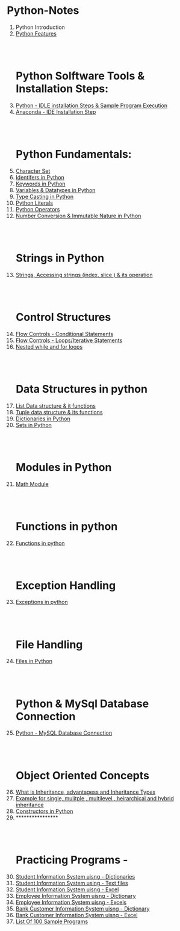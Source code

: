 # Python-Notes


<ol>
<li>Python Introduction </li>
<li><a href="https://github.com/kothakondachandhar/Python-Notes/blob/main/Python%20Featurs.pdf">Python Features </a></li>
 
  
  <br><br><h1>Python Solftware Tools & Installation Steps:</h1>
<li><a href="https://github.com/kothakondachandhar/Python-Notes/blob/main/Python%20IDLE%20Installation%20%26%20Sample%20Program%20Execution.pdf">Python - IDLE installation Steps & Sample Program Execution</a></li>
<li><a href="https://github.com/kothakondachandhar/Python-Notes/blob/main/Anaconda%20Installation%20Steps.pdf">Anaconda - IDE Installation Step </a></li>

   <br><br><h1>Python Fundamentals:</h1>
  
 <li><a href="https://github.com/kothakondachandhar/Python-Notes/blob/main/Character%20Set.pdf">Character Set</a></li>
<li><a href="https://github.com/kothakondachandhar/Python-Notes/blob/main/Identifiers%20in%20Python.pdf">Identifers in Python</a></li>
<li><a href="https://github.com/kothakondachandhar/Python-Notes/blob/main/Keywords%20in%20Python.pdf">Keywords in Python</a></li>
<li><a href="https://github.com/kothakondachandhar/Python-Notes/blob/main/Variables%20%26%20Data%20types%20in%20Python.ipynb"> Variables & Datatypes in Python</a></li>
<li><a href="https://github.com/kothakondachandhar/Python-Notes/blob/main/Type%20Casting%20in%20Python.ipynb">Type Casting in Python</a></li>
<li><a href="https://github.com/kothakondachandhar/Python-Notes/blob/main/Python%20Literals.ipynb">Python Literals</a></li>
<li><a href="https://github.com/kothakondachandhar/Python-Notes/blob/main/Python%20Operators.pdf"> Python Operators</a></li>
<li><a href="https://github.com/kothakondachandhar/Python-Notes/blob/main/Converting_Numbering_System_%26_Basic_Data_types_and_Immutability_Nature.ipynb"> Number Conversion & Immutable Nature in Python</a></li>

<br><br><h1>Strings in Python</h1> 
 <li><a href="https://github.com/kothakondachandhar/Python-Notes/blob/main/Strings%20-%20in%20Python.ipynb">Strings, Accessing strings (index, slice ) & its operation</a></li>
  
<br><br><h1>Control Structures</h1>
<li><a href="https://github.com/kothakondachandhar/Python-Notes/blob/main/Flow%20Controls%20-%20Conditional%20Statements.ipynb">Flow Controls - Conditional Statements</a></li>
<li><a href="https://github.com/kothakondachandhar/Python-Notes/blob/main/Flow%20Controls%20-%20Loops%20%20or%20Iterative%20Statements.ipynb">Flow Controls - Loops/Iterative Statements</a></li>
<li><a href="https://github.com/kothakondachandhar/Python-Notes/blob/main/Nested%20Loops%20in%20python.ipynb">Nested while and for loops</a></li>
 
 <br><br><h1>Data Structures in python</h1>
<li><a href="https://github.com/kothakondachandhar/Python-Notes/blob/main/List%20Data%20Structure.ipynb">List Data structure & it functions</a></li>
 <li><a href="https://github.com/kothakondachandhar/Python-Notes/blob/main/Tuple%20Data%20Structures.ipynb">Tuple data structure & its functions</a></li>
<li><a href="https://github.com/kothakondachandhar/Python-Notes/blob/main/Dictionary%20Notes.ipynb">Dictionaries in Python </a></li>
<li><a href="https://github.com/kothakondachandhar/Python-Notes/blob/main/Set%20Data%20Structures%20-%20class%20notes.ipynb"> Sets in Python </a></li>
  
 
<br><br><h1>Modules in Python</h1>
 
<li><a href="https://github.com/kothakondachandhar/Python-Notes/blob/main/Math%20module.ipynb">Math Module</a></li>
 
 
 <br><br><h1>Functions in python</h1>

<li><a href="https://github.com/kothakondachandhar/Python-Notes/blob/main/Functions%20in%20python.pdf"> Functions in python</a></li>
 
 
 <br><br><h1>Exception Handling</h1>

<li><a href="https://github.com/kothakondachandhar/Python-Notes/blob/main/Exceptions%20in%20Python.ipynb"> Exceptions in python</a></li>
 
 
 <br><br><h1>File Handling</h1>

<li><a href="https://github.com/kothakondachandhar/Python-Notes/blob/main/Files%20in%20python-notes.ipynb">Files in Python </a></li>
 
 
<br><br><h1>Python & MySql Database Connection</h1>
 
<li><a href="https://github.com/kothakondachandhar/Python-Notes/blob/main/Python%20MySQL%20Database%20Connection%20using%20MySQL%20Connector.ipynb"> Python - MySQL Database Connection </a></li>
  
  <br><br><h1>Object Oriented Concepts</h1>
 
 <li><a href="https://github.com/kothakondachandhar/Python-Notes/blob/main/Inheritance.ipynb"> What is Inheritance, advantagess and Inheritance Types</a></li>
  <li><a href="https://github.com/kothakondachandhar/Python-Notes/blob/main/Examples%20for%20Inheritance.ipynb"> Example for single, mulitple , multilevel , heirarchical and hybrid inheritance</a></li>
 
 
 <li><a href="https://github.com/kothakondachandhar/Python-Notes/blob/main/Constructors%20in%20Python.ipynb">Constructors in Python</a></li>

  
  
  <li>****************</li>
 
 <br><br><h1>Practicing Programs -</h1>
 
  <li><a href="https://github.com/kothakondachandhar/Python-Notes/blob/main/Student%20Information%20System%20.ipynb"> Student Information System uisng - Dictionaries</li>
 <li><a href ="https://github.com/kothakondachandhar/Python-Notes/blob/main/student_information.py"> Student Information System using - Text files </a></li>
    <li><a href=""> Student Information System uisng - Excel</li>
<li><a href=""> Employee Information System uisng - Dictionary</li>
 <li><a href=""> Employee Information System uisng - Excels</li>
 <li><a href=""> Bank Customer Information System uisng - Dictionary</li>    
 <li><a href=""> Bank Customer Information System uisng - Excel</li>    
  
     
  <li><a href="https://raw.githack.com/kothakondachandhar/Python-Notes/main/a.html">List Of 100 Sample Programs</li>
</ol>


